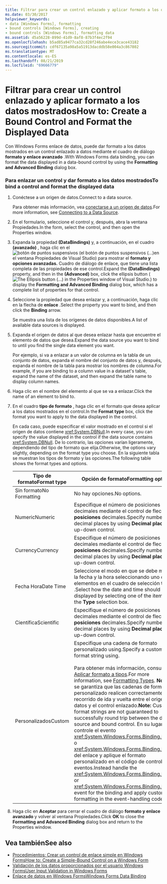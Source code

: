 ```yaml
---
title: Filtrar para crear un control enlazado y aplicar formato a los datos mostrados
ms.date: 03/30/2017
helpviewer_keywords:
- data [Windows Forms], formatting
- bound controls [Windows Forms], creating
- bound controls [Windows Forms], formatting data
ms.assetid: d5a56228-899d-41d9-8af8-87b3f4ec2f94
ms.openlocfilehash: b5ad85a9477ca32cd28f246abe4ece3cace43182
ms.sourcegitcommit: cdf67135a98a5a51913dacddb58e004a3c867802
ms.translationtype: MT
ms.contentlocale: es-ES
ms.lasthandoff: 08/21/2019
ms.locfileid: "69666779"
---
```

# <a name="how-to-create-a-bound-control-and-format-the-displayed-data"></a><span data-ttu-id="6d6b7-102">Filtrar para crear un control enlazado y aplicar formato a los datos mostrados</span><span class="sxs-lookup"><span data-stu-id="6d6b7-102">How to: Create a Bound Control and Format the Displayed Data</span></span>

<span data-ttu-id="6d6b7-103">Con Windows Forms enlace de datos, puede dar formato a los datos mostrados en un control enlazado a datos mediante el cuadro de diálogo **formato y enlace avanzado** .</span><span class="sxs-lookup"><span data-stu-id="6d6b7-103">With Windows Forms data binding, you can format the data displayed in a data-bound control by using the **Formatting and Advanced Binding** dialog box.</span></span>

### <a name="to-bind-a-control-and-format-the-displayed-data"></a><span data-ttu-id="6d6b7-104">Para enlazar un control y dar formato a los datos mostrados</span><span class="sxs-lookup"><span data-stu-id="6d6b7-104">To bind a control and format the displayed data</span></span>

1. <span data-ttu-id="6d6b7-105">Conéctese a un origen de datos.</span><span class="sxs-lookup"><span data-stu-id="6d6b7-105">Connect to a data source.</span></span>

     <span data-ttu-id="6d6b7-106">Para obtener más información, vea [conectarse a un origen de datos](../data/adonet/connecting-to-a-data-source.md).</span><span class="sxs-lookup"><span data-stu-id="6d6b7-106">For more information, see [Connecting to a Data Source](../data/adonet/connecting-to-a-data-source.md).</span></span>

2. <span data-ttu-id="6d6b7-107">En el formulario, seleccione el control y, después, abra la ventana Propiedades.</span><span class="sxs-lookup"><span data-stu-id="6d6b7-107">In the form, select the control, and then open the Properties window.</span></span>

3. <span data-ttu-id="6d6b7-108">Expanda la propiedad **(DataBindings)** y, a continuación, en el cuadro **(avanzado)** , haga clic en el![botón de puntos suspensivos (el botón de puntos suspensivos (...)](./media/how-to-create-a-bound-control-and-format-the-displayed-data/visual-studio-ellipsis-button.png)en el ventana Propiedades de Visual Studio) para mostrar el **formato y opciones avanzadas.** Cuadro de diálogo de enlace, que tiene una lista completa de las propiedades de ese control.</span><span class="sxs-lookup"><span data-stu-id="6d6b7-108">Expand the **(DataBindings)** property, and then in the **(Advanced)** box, click the ellipsis button (![The Ellipsis button (...) in the Properties window of Visual Studio.](./media/how-to-create-a-bound-control-and-format-the-displayed-data/visual-studio-ellipsis-button.png)) to display the **Formatting and Advanced Binding** dialog box, which has a complete list of properties for that control.</span></span>

4. <span data-ttu-id="6d6b7-109">Seleccione la propiedad que desea enlazar y, a continuación, haga clic en la flecha de **enlace** .</span><span class="sxs-lookup"><span data-stu-id="6d6b7-109">Select the property you want to bind, and then click the **Binding** arrow.</span></span>

     <span data-ttu-id="6d6b7-110">Se muestra una lista de los orígenes de datos disponibles.</span><span class="sxs-lookup"><span data-stu-id="6d6b7-110">A list of available data sources is displayed.</span></span>

5. <span data-ttu-id="6d6b7-111">Expanda el origen de datos al que desea enlazar hasta que encuentre el elemento de datos que desea.</span><span class="sxs-lookup"><span data-stu-id="6d6b7-111">Expand the data source you want to bind to until you find the single data element you want.</span></span>

     <span data-ttu-id="6d6b7-112">Por ejemplo, si va a enlazar a un valor de columna en la tabla de un conjunto de datos, expanda el nombre del conjunto de datos y, después, expanda el nombre de la tabla para mostrar los nombres de columna.</span><span class="sxs-lookup"><span data-stu-id="6d6b7-112">For example, if you are binding to a column value in a dataset's table, expand the name of the dataset, and then expand the table name to display column names.</span></span>

6. <span data-ttu-id="6d6b7-113">Haga clic en el nombre del elemento al que se va a enlazar.</span><span class="sxs-lookup"><span data-stu-id="6d6b7-113">Click the name of an element to bind to.</span></span>

7. <span data-ttu-id="6d6b7-114">En el cuadro **tipo de formato** , haga clic en el formato que desea aplicar a los datos mostrados en el control.</span><span class="sxs-lookup"><span data-stu-id="6d6b7-114">In the **Format type** box, click the format you want to apply to the data displayed in the control.</span></span>

     <span data-ttu-id="6d6b7-115">En cada caso, puede especificar el valor mostrado en el control si el origen de datos contiene <xref:System.DBNull>.</span><span class="sxs-lookup"><span data-stu-id="6d6b7-115">In every case, you can specify the value displayed in the control if the data source contains <xref:System.DBNull>.</span></span> <span data-ttu-id="6d6b7-116">De lo contrario, las opciones varían ligeramente, dependiendo del tipo de formato que elija.</span><span class="sxs-lookup"><span data-stu-id="6d6b7-116">Otherwise, the options vary slightly, depending on the format type you choose.</span></span> <span data-ttu-id="6d6b7-117">En la siguiente tabla se muestran los tipos de formato y las opciones.</span><span class="sxs-lookup"><span data-stu-id="6d6b7-117">The following table shows the format types and options.</span></span>

    |<span data-ttu-id="6d6b7-118">Tipo de formato</span><span class="sxs-lookup"><span data-stu-id="6d6b7-118">Format type</span></span>|<span data-ttu-id="6d6b7-119">Opción de formato</span><span class="sxs-lookup"><span data-stu-id="6d6b7-119">Formatting option</span></span>|
    |-----------------|-----------------------|
    |<span data-ttu-id="6d6b7-120">Sin formato</span><span class="sxs-lookup"><span data-stu-id="6d6b7-120">No Formatting</span></span>|<span data-ttu-id="6d6b7-121">No hay opciones.</span><span class="sxs-lookup"><span data-stu-id="6d6b7-121">No options.</span></span>|
    |<span data-ttu-id="6d6b7-122">Numeric</span><span class="sxs-lookup"><span data-stu-id="6d6b7-122">Numeric</span></span>|<span data-ttu-id="6d6b7-123">Especifique el número de posiciones decimales mediante el control de flechas de **posiciones** decimales.</span><span class="sxs-lookup"><span data-stu-id="6d6b7-123">Specify number of decimal places by using **Decimal places** up-down control.</span></span>|
    |<span data-ttu-id="6d6b7-124">Currency</span><span class="sxs-lookup"><span data-stu-id="6d6b7-124">Currency</span></span>|<span data-ttu-id="6d6b7-125">Especifique el número de posiciones decimales mediante el control de flechas de **posiciones** decimales.</span><span class="sxs-lookup"><span data-stu-id="6d6b7-125">Specify number of decimal places by using **Decimal places** up-down control.</span></span>|
    |<span data-ttu-id="6d6b7-126">Fecha Hora</span><span class="sxs-lookup"><span data-stu-id="6d6b7-126">Date Time</span></span>|<span data-ttu-id="6d6b7-127">Seleccione el modo en que se debe mostrar la fecha y la hora seleccionando uno de los elementos en el cuadro de selección **tipo** .</span><span class="sxs-lookup"><span data-stu-id="6d6b7-127">Select how the date and time should be displayed by selecting one of the items in the **Type** selection box.</span></span>|
    |<span data-ttu-id="6d6b7-128">Científica</span><span class="sxs-lookup"><span data-stu-id="6d6b7-128">Scientific</span></span>|<span data-ttu-id="6d6b7-129">Especifique el número de posiciones decimales mediante el control de flechas de **posiciones** decimales.</span><span class="sxs-lookup"><span data-stu-id="6d6b7-129">Specify number of decimal places by using **Decimal places** up-down control.</span></span>|
    |<span data-ttu-id="6d6b7-130">Personalizados</span><span class="sxs-lookup"><span data-stu-id="6d6b7-130">Custom</span></span>|<span data-ttu-id="6d6b7-131">Especifique una cadena de formato personalizado using.</span><span class="sxs-lookup"><span data-stu-id="6d6b7-131">Specify a custom format string using.</span></span><br /><br /> <span data-ttu-id="6d6b7-132">Para obtener más información, consulte [Aplicar formato a tipos](../../standard/base-types/formatting-types.md).</span><span class="sxs-lookup"><span data-stu-id="6d6b7-132">For more information, see [Formatting Types](../../standard/base-types/formatting-types.md).</span></span> <span data-ttu-id="6d6b7-133">**Nota:**  No se garantiza que las cadenas de formato personalizado realicen correctamente el recorrido de ida y vuelta entre el origen de datos y el control enlazado.</span><span class="sxs-lookup"><span data-stu-id="6d6b7-133">**Note:**  Custom format strings are not guaranteed to successfully round trip between the data source and bound control.</span></span> <span data-ttu-id="6d6b7-134">En su lugar, controle el evento <xref:System.Windows.Forms.Binding.Parse> o <xref:System.Windows.Forms.Binding.Format> del enlace y aplique el formato personalizado en el código de control de eventos.</span><span class="sxs-lookup"><span data-stu-id="6d6b7-134">Instead handle the <xref:System.Windows.Forms.Binding.Parse> or <xref:System.Windows.Forms.Binding.Format> event for the binding and apply custom formatting in the event-handling code.</span></span>|

8. <span data-ttu-id="6d6b7-135">Haga clic en **Aceptar** para cerrar el cuadro de diálogo **formato y enlace avanzado** y volver al ventana Propiedades.</span><span class="sxs-lookup"><span data-stu-id="6d6b7-135">Click **OK** to close the **Formatting and Advanced Binding** dialog box and return to the Properties window.</span></span>

## <a name="see-also"></a><span data-ttu-id="6d6b7-136">Vea también</span><span class="sxs-lookup"><span data-stu-id="6d6b7-136">See also</span></span>

- [<span data-ttu-id="6d6b7-137">Procedimientos: Crear un control de enlace simple en Windows Forms</span><span class="sxs-lookup"><span data-stu-id="6d6b7-137">How to: Create a Simple-Bound Control on a Windows Form</span></span>](how-to-create-a-simple-bound-control-on-a-windows-form.md)
- [<span data-ttu-id="6d6b7-138">Validación de los datos proporcionados por el usuario Windows Forms</span><span class="sxs-lookup"><span data-stu-id="6d6b7-138">User Input Validation in Windows Forms</span></span>](user-input-validation-in-windows-forms.md)
- [<span data-ttu-id="6d6b7-139">Enlace de datos en Windows Forms</span><span class="sxs-lookup"><span data-stu-id="6d6b7-139">Windows Forms Data Binding</span></span>](windows-forms-data-binding.md)
